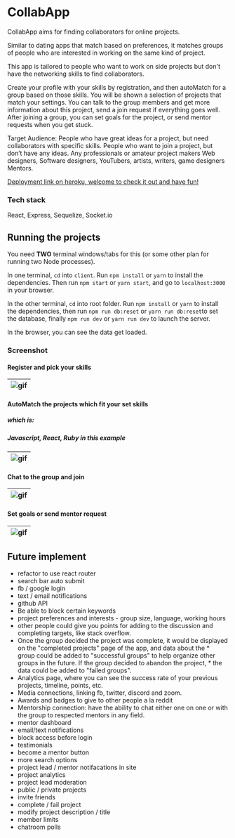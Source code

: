 # CollabApp

CollabApp aims for finding collaborators for online projects. 

Similar to dating apps that match based on preferences, it matches groups of people who are interested in working on the same kind of project. 

This app is tailored to people who want to work on side projects but don't have the networking skills to find collaborators.

Create your profile with your skills by registration, and then autoMatch for a group based on those skills. You will be shown a selection of projects that match your settings.
You can talk to the group members and get more information about this project, send a join request if everything goes well. After joining a group, you can set goals for the project, or send mentor requests when you get stuck.


Target Audience: People who have great ideas for a project, but need collaborators with specific skills. People who want to join a project, but don’t have any ideas. Any professionals or amateur project makers Web designers, Software designers, YouTubers, artists, writers, game designers Mentors.


[Deployment link on heroku, welcome to check it out and have fun!](https://rocky-coast-47563.herokuapp.com/)


### Tech stack
React, Express, Sequelize, Socket.io


## Running the projects

You need **TWO** terminal windows/tabs for this (or some other plan for running two Node processes).

In one terminal, `cd` into `client`. Run `npm install` or `yarn` to install the dependencies. Then run `npm start` or `yarn start`, and go to `localhost:3000` in your browser.

In the other terminal, `cd` into root folder. Run `npm install` or `yarn` to install the dependencies, then run `npm run db:reset` or `yarn run db:reset`to set the database, finally `npm run dev` or `yarn run dev` to launch the server.

In the browser, you can see the data get loaded.

### Screenshot
#### Register and pick your skills
|![gif](https://github.com/Jessie-p05/Collab-App/blob/master/client/public/image/register.gif?raw=true)|
| ------ |



#### AutoMatch the projects which fit your set skills
##### which is:
##### Javascript, React, Ruby in this example

|![gif](https://github.com/Jessie-p05/Collab-App/blob/master/client/public/image/autoMatch.gif?raw=true)|
| ------ |
#### Chat to the group and join
|![gif](https://github.com/Jessie-p05/Collab-App/blob/master/client/public/image/chat.gif?raw=true)|
| ------ |
#### Set goals or send mentor request
|![gif](https://github.com/Jessie-p05/Collab-App/blob/master/client/public/image/goal%20and%20mentor.gif?raw=true)|
| ------ |
## Future implement
* refactor to use react router
* search bar auto submit
* fb / google login
* text / email notifications
* github API
* Be able to block certain keywords
* project preferences and interests - group size, language, working hours
* other people could give you points for adding to the discussion and completing targets, like stack overflow.
* Once the group decided the project was complete, it would be displayed on the "completed projects" page of the app, and data about the * group could be added to "successful groups" to help organize other groups in the future. If the group decided to abandon the project, * the data could be added to "failed groups".
* Analytics page, where you can see the success rate of your previous projects, timeline, points, etc.
* Media connections, linking fb, twitter, discord and zoom.
* Awards and badges to give to other people a la reddit
* Mentorship connection: have the ability to chat either one on one or with the group to respected mentors in any field.
* mentor dashboard
* email/text notifications
* block access before login
* testimonials
* become a mentor button
* more search options
* project lead / mentor notifacations in site
* project analytics
* project lead moderation
* public / private projects
* invite friends
* complete / fail project
* modify project description / title
* member limits
* chatroom polls





